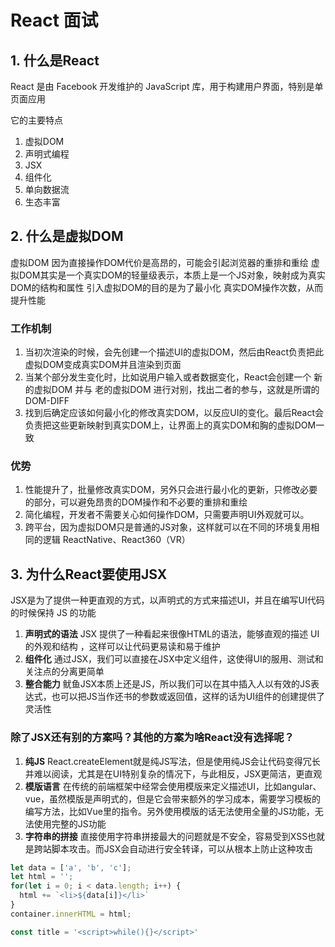 # React 面试

## 1. 什么是React

React 是由 Facebook 开发维护的 JavaScript 库，用于构建用户界面，特别是单页面应用

它的主要特点

1. 虚拟DOM
2. 声明式编程
3. JSX
4. 组件化
5. 单向数据流
6. 生态丰富

## 2. 什么是虚拟DOM

虚拟DOM
因为直接操作DOM代价是高昂的，可能会引起浏览器的重排和重绘
虚拟DOM其实是一个真实DOM的轻量级表示，本质上是一个JS对象，映射成为真实DOM的结构和属性
引入虚拟DOM的目的是为了最小化 真实DOM操作次数，从而提升性能

### 工作机制

1. 当初次渲染的时候，会先创建一个描述UI的虚拟DOM，然后由React负责把此虚拟DOM变成真实DOM并且渲染到页面
2. 当某个部分发生变化时，比如说用户输入或者数据变化，React会创建一个 新的虚拟DOM 并与 老的虚拟DOM 进行对别，找出二者的参与，这就是所谓的 DOM-DIFF
3. 找到后确定应该如何最小化的修改真实DOM，以反应UI的变化。最后React会负责把这些更新映射到真实DOM上，让界面上的真实DOM和胸的虚拟DOM一致

### 优势

1. 性能提升了，批量修改真实DOM，另外只会进行最小化的更新，只修改必要的部分，可以避免昂贵的DOM操作和不必要的重排和重绘
2. 简化编程，开发者不需要关心如何操作DOM，只需要声明UI外观就可以。
3. 跨平台，因为虚拟DOM只是普通的JS对象，这样就可以在不同的环境复用相同的逻辑 ReactNative、React360（VR）

## 3. 为什么React要使用JSX

JSX是为了提供一种更直观的方式，以声明式的方式来描述UI，并且在编写UI代码的时候保持 JS 的功能

1. **声明式的语法** JSX 提供了一种看起来很像HTML的语法，能够直观的描述 UI的外观和结构 ，这样可以让代码更易读和易于维护
2. **组件化** 通过JSX，我们可以直接在JSX中定义组件，这使得UI的服用、测试和关注点的分离更简单
3. **整合能力** 鱿鱼JSX本质上还是JS，所以我们可以在其中插入人以有效的JS表达式，也可以把JS当作还书的参数或返回值，这样的话为UI组件的创建提供了灵活性

### 除了JSX还有别的方案吗？其他的方案为啥React没有选择呢？

1. **纯JS** React.createElement就是纯JS写法，但是使用纯JS会让代码变得冗长并难以阅读，尤其是在UI特别复杂的情况下，与此相反，JSX更简洁，更直观
2. **模版语言** 在传统的前端框架中经常会使用模版来定义描述UI，比如angular、vue，虽然模版是声明式的，但是它会带来额外的学习成本，需要学习模板的编写方法，比如Vue里的指令。另外使用模版的话无法使用全量的JS功能，无法使用完整的JS功能
3. **字符串的拼接** 直接使用字符串拼接最大的问题就是不安全，容易受到XSS也就是跨站脚本攻击。而JSX会自动进行安全转译，可以从根本上防止这种攻击

  ```js
  let data = ['a', 'b', 'c'];
  let html = '';
  for(let i = 0; i < data.length; i++) {
    html += `<li>${data[i]}</li>`
  }
  container.innerHTML = html;
  ```

  ```js
  const title = '<script>while(){}</script>'
  ```
